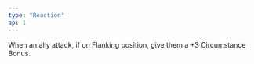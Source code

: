 ```yaml
---
type: "Reaction"
ap: 1
---
```


When an ally attack, if on Flanking position, give them a +3 Circumstance Bonus. 